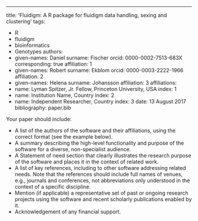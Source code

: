---
title: 'Fluidigm: A R package for fluidigm data handling, sexing and clustering'
tags:
  - R
  - fluidigm
  - bioinformatics
  - Genotypes
authors:
  - given-names: Daniel
    surname: Fischer
    orcid: 0000-0002-7513-683X
    corresponding: true
    affiliation: 1
  - given-names: Robert
    surname: Ekblom
    orcid: 0000-0003-2222-1966
    affiliation: 2
  - given-names: Helena
    surname: Johansson
    affiliation: 3
affiliations:
 - name: Lyman Spitzer, Jr. Fellow, Princeton University, USA
   index: 1
 - name: Institution Name, Country
   index: 2
 - name: Independent Researcher, Country
   index: 3
date: 13 August 2017
bibliography: paper.bib


Your paper should include:

* A list of the authors of the software and their affiliations, using the correct format (see the example below).
* A summary describing the high-level functionality and purpose of the software for a diverse, non-specialist audience.
* A Statement of need section that clearly illustrates the research purpose of the software and places it in the context of related work.
* A list of key references, including to other software addressing related needs. Note that the references should include full names of venues, e.g., journals and conferences, not abbreviations only understood in the context of a specific discipline.
* Mention (if applicable) a representative set of past or ongoing research projects using the software and recent scholarly publications enabled by it.
* Acknowledgement of any financial support.
